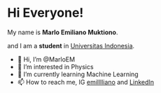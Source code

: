 # Hi Everyone! 

My name is **Marlo Emiliano Muktiono**.

and I am a **student** in [Universitas Indonesia](https://www.ui.ac.id/).

- 👋 Hi, I’m @MarloEM
- 👀 I’m interested in Physics
- 🌱 I’m currently learning Machine Learning
- 📫 How to reach me, IG [emilllliano](https://www.instagram.com/emilllliano/) and [LinkedIn](https://www.linkedin.com/in/marlo-emiliano-muktiono-072232237)

<!---
MarloEM/MarloEM is a ✨ special ✨ repository because its `README.md` (this file) appears on your GitHub profile.
You can click the Preview link to take a look at your changes.
--->
